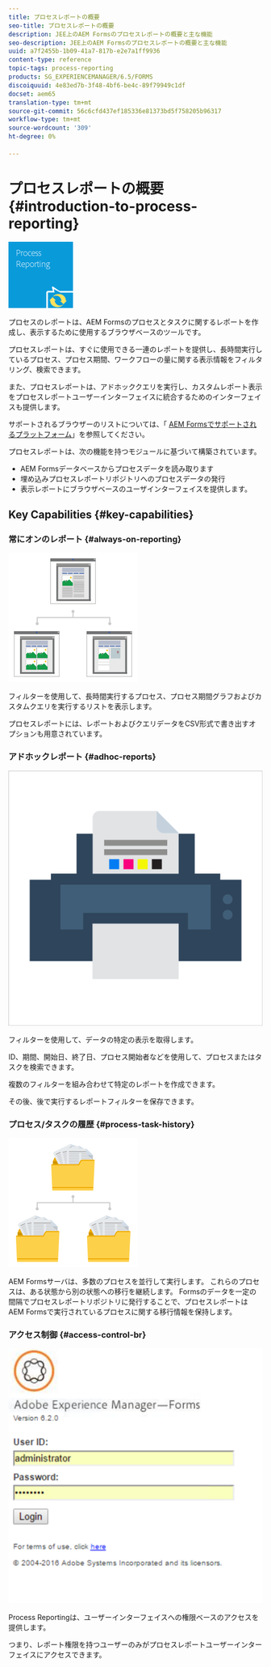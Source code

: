 ```yaml
---
title: プロセスレポートの概要
seo-title: プロセスレポートの概要
description: JEE上のAEM Formsのプロセスレポートの概要と主な機能
seo-description: JEE上のAEM Formsのプロセスレポートの概要と主な機能
uuid: a7f2455b-1b09-41a7-817b-e2e7a1ff9936
content-type: reference
topic-tags: process-reporting
products: SG_EXPERIENCEMANAGER/6.5/FORMS
discoiquuid: 4e83ed7b-3f48-4bf6-be4c-89f79949c1df
docset: aem65
translation-type: tm+mt
source-git-commit: 56c6cfd437ef185336e81373bd5f758205b96317
workflow-type: tm+mt
source-wordcount: '309'
ht-degree: 0%

---
```



# プロセスレポートの概要{#introduction-to-process-reporting}

![プロセスレポート](assets/process-reporting.png)

プロセスのレポートは、AEM Formsのプロセスとタスクに関するレポートを作成し、表示するために使用するブラウザベースのツールです。

プロセスレポートは、すぐに使用できる一連のレポートを提供し、長時間実行しているプロセス、プロセス期間、ワークフローの量に関する表示情報をフィルタリング、検索できます。

また、プロセスレポートは、アドホッククエリを実行し、カスタムレポート表示をプロセスレポートユーザーインターフェイスに統合するためのインターフェイスも提供します。

サポートされるブラウザーのリストについては、「 [AEM Formsでサポートされるプラットフォーム](/help/forms/using/aem-forms-jee-supported-platforms.md)」を参照してください。

プロセスレポートは、次の機能を持つモジュールに基づいて構築されています。

* AEM Formsデータベースからプロセスデータを読み取ります
* 埋め込みプロセスレポートリポジトリへのプロセスデータの発行
* 表示レポートにブラウザベースのユーザインターフェイスを提供します。

## Key Capabilities {#key-capabilities}

### 常にオンのレポート {#always-on-reporting}

![サイト管理](assets/site-management.png)

フィルターを使用して、長時間実行するプロセス、プロセス期間グラフおよびカスタムクエリを実行するリストを表示します。

プロセスレポートには、レポートおよびクエリデータをCSV形式で書き出すオプションも用意されています。

### アドホックレポート {#adhoc-reports}

![print-&amp;-color](assets/print-&-colour.png)

フィルターを使用して、データの特定の表示を取得します。

ID、期間、開始日、終了日、プロセス開始者などを使用して、プロセスまたはタスクを検索できます。

複数のフィルターを組み合わせて特定のレポートを作成できます。

その後、後で実行するレポートフィルターを保存できます。

### プロセス/タスクの履歴 {#process-task-history}

![ファイル管理](assets/file-management.png)

AEM Formsサーバは、多数のプロセスを並行して実行します。 これらのプロセスは、ある状態から別の状態への移行を継続します。 Formsのデータを一定の間隔でプロセスレポートリポジトリに発行することで、プロセスレポートはAEM Formsで実行されているプロセスに関する移行情報を保持します。

### アクセス制御 {#access-control-br}

![無題の](assets/untitled.png)

Process Reportingは、ユーザーインターフェイスへの権限ベースのアクセスを提供します。

つまり、レポート権限を持つユーザーのみがプロセスレポートユーザーインターフェイスにアクセスできます。
